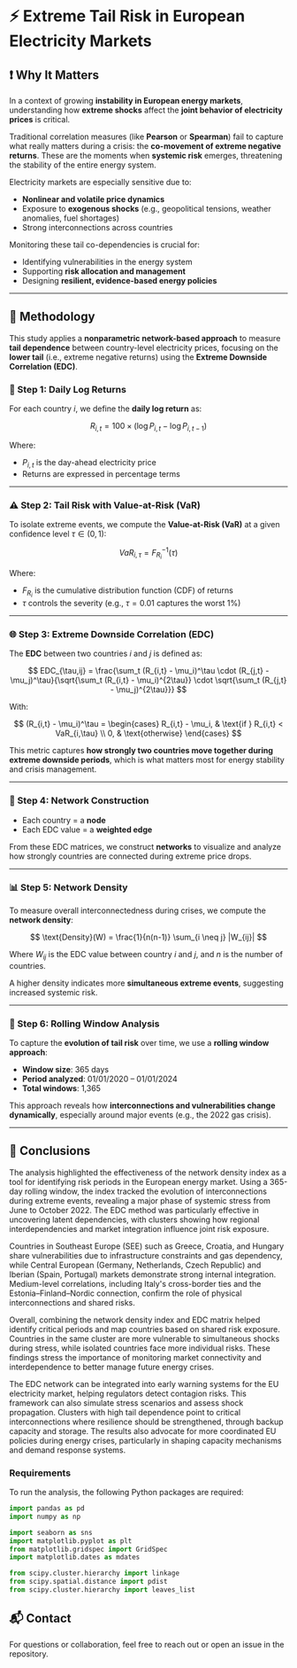 # ⚡ Extreme Tail Risk in European Electricity Markets

## ❗ Why It Matters

In a context of growing **instability in European energy markets**, understanding how **extreme shocks** affect the **joint behavior of electricity prices** is critical.

Traditional correlation measures (like **Pearson** or **Spearman**) fail to capture what really matters during a crisis: the **co-movement of extreme negative returns**. These are the moments when **systemic risk** emerges, threatening the stability of the entire energy system.

Electricity markets are especially sensitive due to:

- **Nonlinear and volatile price dynamics**
- Exposure to **exogenous shocks** (e.g., geopolitical tensions, weather anomalies, fuel shortages)
- Strong interconnections across countries

Monitoring these tail co-dependencies is crucial for:

- Identifying vulnerabilities in the energy system  
- Supporting **risk allocation and management**
- Designing **resilient, evidence-based energy policies**

---

## 🧠 Methodology

This study applies a **nonparametric network-based approach** to measure **tail dependence** between country-level electricity prices, focusing on the **lower tail** (i.e., extreme negative returns) using the **Extreme Downside Correlation (EDC)**.

### 🔢 Step 1: Daily Log Returns

For each country $i$, we define the **daily log return** as:

$$
R_{i,t} = 100 \times (\log P_{i,t} - \log P_{i,t-1})
$$

Where:
- $P_{i,t}$ is the day-ahead electricity price
- Returns are expressed in percentage terms

---

### ⚠️ Step 2: Tail Risk with Value-at-Risk (VaR)

To isolate extreme events, we compute the **Value-at-Risk (VaR)** at a given confidence level $\tau \in (0, 1)$:

$$
VaR_{i,\tau} = F^{-1}_{R_i}(\tau)
$$

Where:
- $F_{R_i}$ is the cumulative distribution function (CDF) of returns
- $\tau$ controls the severity (e.g., $\tau = 0.01$ captures the worst 1%)

---

### 🌐 Step 3: Extreme Downside Correlation (EDC)

The **EDC** between two countries $i$ and $j$ is defined as:

$$
EDC_{\tau,ij} = \frac{\sum_t (R_{i,t} - \mu_i)^\tau \cdot (R_{j,t} - \mu_j)^\tau}{\sqrt{\sum_t (R_{i,t} - \mu_i)^{2\tau}} \cdot \sqrt{\sum_t (R_{j,t} - \mu_j)^{2\tau}}}
$$

With:

$$
(R_{i,t} - \mu_i)^\tau = 
\begin{cases}
R_{i,t} - \mu_i, & \text{if } R_{i,t} < VaR_{i,\tau} \\
0, & \text{otherwise}
\end{cases}
$$

This metric captures **how strongly two countries move together during extreme downside periods**, which is what matters most for energy stability and crisis management.

---

### 🔗 Step 4: Network Construction

- Each country = a **node**
- Each EDC value = a **weighted edge**

From these EDC matrices, we construct **networks** to visualize and analyze how strongly countries are connected during extreme price drops.

---

### 📊 Step 5: Network Density

To measure overall interconnectedness during crises, we compute the **network density**:

$$
\text{Density}(W) = \frac{1}{n(n-1)} \sum_{i \neq j} |W_{ij}|
$$

Where $W_{ij}$ is the EDC value between country $i$ and $j$, and $n$ is the number of countries.

A higher density indicates more **simultaneous extreme events**, suggesting increased systemic risk.

---

### 🔁 Step 6: Rolling Window Analysis

To capture the **evolution of tail risk** over time, we use a **rolling window approach**:

- **Window size**: 365 days
- **Period analyzed**: 01/01/2020 – 01/01/2024
- **Total windows**: 1,365

This approach reveals how **interconnections and vulnerabilities change dynamically**, especially around major events (e.g., the 2022 gas crisis).

---

## 📌 Conclusions


The analysis highlighted the effectiveness of the network density index as a tool for identifying risk periods in the European energy market. Using a 365-day rolling window, the index tracked the evolution of interconnections during extreme events, revealing a major phase of systemic stress from June to October 2022. The EDC method was particularly effective in uncovering latent dependencies, with clusters showing how regional interdependencies and market integration influence joint risk exposure.

Countries in Southeast Europe (SEE) such as Greece, Croatia, and Hungary share vulnerabilities due to infrastructure constraints and gas dependency, while Central European (Germany, Netherlands, Czech Republic) and Iberian (Spain, Portugal) markets demonstrate strong internal integration. Medium-level correlations, including Italy's cross-border ties and the Estonia–Finland–Nordic connection, confirm the role of physical interconnections and shared risks.

Overall, combining the network density index and EDC matrix helped identify critical periods and map countries based on shared risk exposure. Countries in the same cluster are more vulnerable to simultaneous shocks during stress, while isolated countries face more individual risks. These findings stress the importance of monitoring market connectivity and interdependence to better manage future energy crises.

The EDC network can be integrated into early warning systems for the EU electricity market, helping regulators detect contagion risks. This framework can also simulate stress scenarios and assess shock propagation. Clusters with high tail dependence point to critical interconnections where resilience should be strengthened, through backup capacity and storage. The results also advocate for more coordinated EU policies during energy crises, particularly in shaping capacity mechanisms and demand response systems.
### Requirements

To run the analysis, the following Python packages are required:

```python
import pandas as pd 
import numpy as np

import seaborn as sns
import matplotlib.pyplot as plt     
from matplotlib.gridspec import GridSpec
import matplotlib.dates as mdates

from scipy.cluster.hierarchy import linkage
from scipy.spatial.distance import pdist
from scipy.cluster.hierarchy import leaves_list
```

## 📬 Contact

For questions or collaboration, feel free to reach out or open an issue in the repository.
